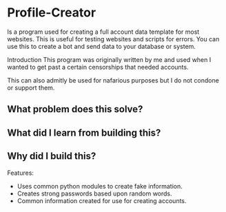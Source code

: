 # Profile-Creator
Is a program used for creating a full account data template for most websites. This is useful for testing websites and scripts for errors. You can use this to create a bot and send data to your database or system.

Introduction
This program was originally written by me and used when I wanted to get past a certain censorships that needed accounts. 


This can also admitly be used for nafarious purposes but I do not condone or support them. 

What problem does this solve?
-

What did I learn from building this?
-

Why did I build this?
-

Features:
* Uses common python modules to create fake information.
* Creates strong passwords based upon random words.
* Common information created for use for creating accounts.
